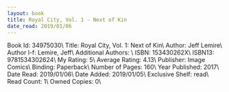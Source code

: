 ```yaml
---
layout: book
title: Royal City, Vol. 1 - Next of Kin
date_read: 2019/01/06
---
```


Book Id: 34975030\ 
Title: Royal City, Vol. 1: Next of Kin\ 
Author: Jeff Lemire\ 
Author l-f: Lemire, Jeff\ 
Additional Authors: \ 
ISBN: 153430262X\ 
ISBN13: 9781534302624\ 
My Rating: 5\ 
Average Rating: 4.13\ 
Publisher: Image Comics\ 
Binding: Paperback\ 
Number of Pages: 160\ 
Year Published: 2017\ 
Date Read: 2019/01/06\ 
Date Added: 2019/01/05\ 
Exclusive Shelf: read\ 
Read Count: 1\ 
Owned Copies: 0\ 

